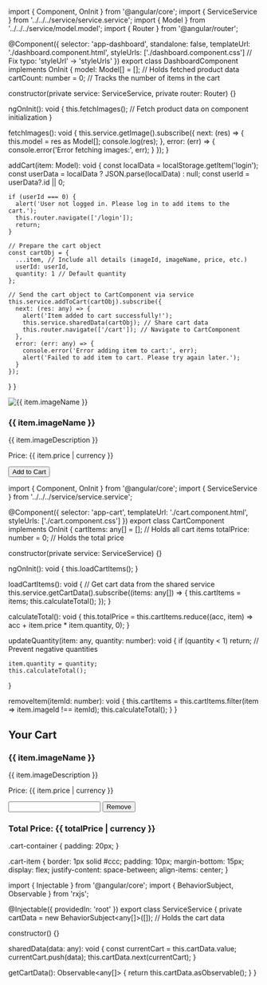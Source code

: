 import { Component, OnInit } from '@angular/core';
import { ServiceService } from '../../../service/service.service';
import { Model } from '../../../service/model.model';
import { Router } from '@angular/router';

@Component({
  selector: 'app-dashboard',
  standalone: false,
  templateUrl: './dashboard.component.html',
  styleUrls: ['./dashboard.component.css'] // Fix typo: 'styleUrl' -> 'styleUrls'
})
export class DashboardComponent implements OnInit {
  model: Model[] = []; // Holds fetched product data
  cartCount: number = 0; // Tracks the number of items in the cart

  constructor(private service: ServiceService, private router: Router) {}

  ngOnInit(): void {
    this.fetchImages(); // Fetch product data on component initialization
  }

  fetchImages(): void {
    this.service.getImage().subscribe({
      next: (res) => {
        this.model = res as Model[];
        console.log(res);
      },
      error: (err) => {
        console.error('Error fetching images:', err);
      }
    });
  }

  addCart(item: Model): void {
    const localData = localStorage.getItem('login');
    const userData = localData ? JSON.parse(localData) : null;
    const userId = userData?.id || 0;

    if (userId === 0) {
      alert('User not logged in. Please log in to add items to the cart.');
      this.router.navigate(['/login']);
      return;
    }

    // Prepare the cart object
    const cartObj = {
      ...item, // Include all details (imageId, imageName, price, etc.)
      userId: userId,
      quantity: 1 // Default quantity
    };

    // Send the cart object to CartComponent via service
    this.service.addToCart(cartObj).subscribe({
      next: (res: any) => {
        alert('Item added to cart successfully!');
        this.service.sharedData(cartObj); // Share cart data
        this.router.navigate(['/cart']); // Navigate to CartComponent
      },
      error: (err: any) => {
        console.error('Error adding item to cart:', err);
        alert('Failed to add item to cart. Please try again later.');
      }
    });
  }
}

<div class="dashboard-container">
  <div *ngFor="let item of model" class="product-card">
    <img [src]="item.imageData" alt="{{ item.imageName }}" />
    <h3>{{ item.imageName }}</h3>
    <p>{{ item.imageDescription }}</p>
    <p>Price: {{ item.price | currency }}</p>
    <button (click)="addCart(item)">Add to Cart</button>
  </div>
</div>

import { Component, OnInit } from '@angular/core';
import { ServiceService } from '../../../service/service.service';

@Component({
  selector: 'app-cart',
  templateUrl: './cart.component.html',
  styleUrls: ['./cart.component.css']
})
export class CartComponent implements OnInit {
  cartItems: any[] = []; // Holds all cart items
  totalPrice: number = 0; // Holds the total price

  constructor(private service: ServiceService) {}

  ngOnInit(): void {
    this.loadCartItems();
  }

  loadCartItems(): void {
    // Get cart data from the shared service
    this.service.getCartData().subscribe((items: any[]) => {
      this.cartItems = items;
      this.calculateTotal();
    });
  }

  calculateTotal(): void {
    this.totalPrice = this.cartItems.reduce((acc, item) => acc + item.price * item.quantity, 0);
  }

  updateQuantity(item: any, quantity: number): void {
    if (quantity < 1) return; // Prevent negative quantities

    item.quantity = quantity;
    this.calculateTotal();
  }

  removeItem(itemId: number): void {
    this.cartItems = this.cartItems.filter(item => item.imageId !== itemId);
    this.calculateTotal();
  }
}

<div class="cart-container">
  <h2>Your Cart</h2>
  <div *ngFor="let item of cartItems" class="cart-item">
    <h3>{{ item.imageName }}</h3>
    <p>{{ item.imageDescription }}</p>
    <p>Price: {{ item.price | currency }}</p>
    <input
      type="number"
      [value]="item.quantity"
      (change)="updateQuantity(item, $event.target.value)"
    />
    <button (click)="removeItem(item.imageId)">Remove</button>
  </div>
  <h3>Total Price: {{ totalPrice | currency }}</h3>
</div>
.cart-container {
  padding: 20px;
}

.cart-item {
  border: 1px solid #ccc;
  padding: 10px;
  margin-bottom: 15px;
  display: flex;
  justify-content: space-between;
  align-items: center;
}


import { Injectable } from '@angular/core';
import { BehaviorSubject, Observable } from 'rxjs';

@Injectable({
  providedIn: 'root'
})
export class ServiceService {
  private cartData = new BehaviorSubject<any[]>([]); // Holds the cart data

  constructor() {}

  sharedData(data: any): void {
    const currentCart = this.cartData.value;
    currentCart.push(data);
    this.cartData.next(currentCart);
  }

  getCartData(): Observable<any[]> {
    return this.cartData.asObservable();
  }
}





